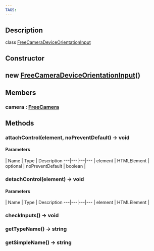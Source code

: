 ```yaml
---
TAGS:
---
```

## Description

class [FreeCameraDeviceOrientationInput](/classes/3.0/FreeCameraDeviceOrientationInput)



## Constructor

## new [FreeCameraDeviceOrientationInput](/classes/3.0/FreeCameraDeviceOrientationInput)()


## Members

### camera : [FreeCamera](/classes/3.0/FreeCamera)



## Methods

### attachControl(element, noPreventDefault) &rarr; void



#### Parameters
 | Name | Type | Description
---|---|---|---
 | element | HTMLElement |   
optional | noPreventDefault | boolean |   
### detachControl(element) &rarr; void



#### Parameters
 | Name | Type | Description
---|---|---|---
 | element | HTMLElement |   

### checkInputs() &rarr; void


### getTypeName() &rarr; string


### getSimpleName() &rarr; string


